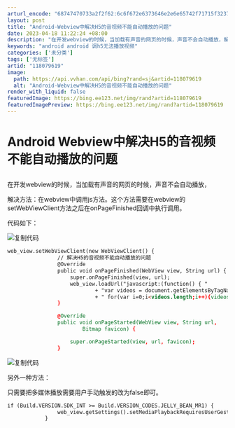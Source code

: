 ```yaml
---
arturl_encode: "68747470733a2f2f62:6c6f672e6373646e2e6e65742f71715f32373731373835372f:61727469636c652f64657461696c732f313138303739363139"
layout: post
title: "Android-Webview中解决H5的音视频不能自动播放的问题"
date: 2023-04-18 11:22:24 +08:00
description: "在开发webview的时候，当加载有声音的网页的时候，声音不会自动播放，解决方法：在webview中"
keywords: "android android 调h5无法播放视频"
categories: ['未分类']
tags: ['无标签']
artid: "118079619"
image:
  path: https://api.vvhan.com/api/bing?rand=sj&artid=118079619
  alt: "Android-Webview中解决H5的音视频不能自动播放的问题"
render_with_liquid: false
featuredImage: https://bing.ee123.net/img/rand?artid=118079619
featuredImagePreview: https://bing.ee123.net/img/rand?artid=118079619
---
```


# Android Webview中解决H5的音视频不能自动播放的问题

## 

在开发webview的时候，当加载有声音的网页的时候，声音不会自动播放，

解决方法：在webview中调用js方法。这个方法需要在webview的setWebViewClient方法之后在onPageFinished回调中执行调用。

代码如下：

![复制代码](https://i-blog.csdnimg.cn/blog_migrate/9fafc5631ba1215db74dcb775c5144aa.png)

```html
web_view.setWebViewClient(new WebViewClient() {
                // 解决H5的音视频不能自动播放的问题
                @Override
                public void onPageFinished(WebView view, String url) {
                    super.onPageFinished(view, url);
                    web_view.loadUrl("javascript:(function() { "
                            + "var videos = document.getElementsByTagName('audio');"
                            + " for(var i=0;i<videos.length;i++){videos[i].play();}})()");
                }

                @Override
                public void onPageStarted(WebView view, String url,
                        Bitmap favicon) {

                    super.onPageStarted(view, url, favicon);
                }
```

![复制代码](https://i-blog.csdnimg.cn/blog_migrate/9fafc5631ba1215db74dcb775c5144aa.png)

另外一种方法：

只需要把多媒体播放需要用户手动触发的改为false即可。

```html
if (Build.VERSION.SDK_INT >= Build.VERSION_CODES.JELLY_BEAN_MR1) {
                web_view.getSettings().setMediaPlaybackRequiresUserGesture(false);
            }
```